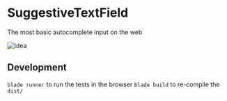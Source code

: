 # SuggestiveTextField
The most basic autocomplete input on the web

![Idea](http://i64.tinypic.com/rva636.png)

## Development

`blade runner` to run the tests in the browser
`blade build` to re-compile the `dist/`
